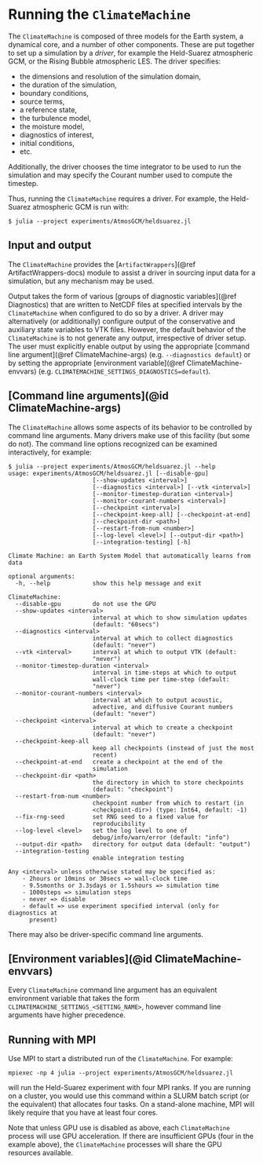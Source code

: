 # Running the `ClimateMachine`

The `ClimateMachine` is composed of three models for the Earth system, a
dynamical core, and a number of other components. These are put together to
set up a simulation by a _driver_, for example the Held-Suarez atmospheric
GCM, or the Rising Bubble atmospheric LES. The driver specifies:
- the dimensions and resolution of the simulation domain,
- the duration of the simulation,
- boundary conditions,
- source terms,
- a reference state,
- the turbulence model,
- the moisture model,
- diagnostics of interest,
- initial conditions,
- etc.

Additionally, the driver chooses the time integrator to be used to run the
simulation and may specify the Courant number used to compute the timestep.

Thus, running the `ClimateMachine` requires a driver. For example, the
Held-Suarez atmospheric GCM is run with:

```
$ julia --project experiments/AtmosGCM/heldsuarez.jl
```

## Input and output

The `ClimateMachine` provides the [`ArtifactWrappers`](@ref
ArtifactWrappers-docs) module to assist a driver in sourcing input data
for a simulation, but any mechanism may be used.

Output takes the form of various [groups of diagnostic variables](@ref
Diagnostics) that are written to NetCDF files at specified intervals
by the `ClimateMachine` when configured to do so by a driver. A
driver may alternatively (or additionally) configure output of the
conservative and auxiliary state variables to VTK files. However,
the default behavior of the `ClimateMachine` is to not generate
any output, irrespective of driver setup. The user must explicitly
enable output by using the appropriate [command line argument](@ref
ClimateMachine-args) (e.g. `--diagnostics default`) or by setting
the appropriate [environment variable](@ref ClimateMachine-envvars)
(e.g. `CLIMATEMACHINE_SETTINGS_DIAGNOSTICS=default`).

## [Command line arguments](@id ClimateMachine-args)

The `ClimateMachine` allows some aspects of its behavior to be controlled
by command line arguments. Many drivers make use of this facility
(but some do not). The command line options recognized can be examined
interactively, for example:

```
$ julia --project experiments/AtmosGCM/heldsuarez.jl --help
usage: experiments/AtmosGCM/heldsuarez.jl [--disable-gpu]
                        [--show-updates <interval>]
                        [--diagnostics <interval>] [--vtk <interval>]
                        [--monitor-timestep-duration <interval>]
                        [--monitor-courant-numbers <interval>]
                        [--checkpoint <interval>]
                        [--checkpoint-keep-all] [--checkpoint-at-end]
                        [--checkpoint-dir <path>]
                        [--restart-from-num <number>]
                        [--log-level <level>] [--output-dir <path>]
                        [--integration-testing] [-h]

Climate Machine: an Earth System Model that automatically learns from data

optional arguments:
  -h, --help            show this help message and exit

ClimateMachine:
  --disable-gpu         do not use the GPU
  --show-updates <interval>
                        interval at which to show simulation updates
                        (default: "60secs")
  --diagnostics <interval>
                        interval at which to collect diagnostics
                        (default: "never")
  --vtk <interval>      interval at which to output VTK (default:
                        "never")
  --monitor-timestep-duration <interval>
                        interval in time-steps at which to output
                        wall-clock time per time-step (default:
                        "never")
  --monitor-courant-numbers <interval>
                        interval at which to output acoustic,
                        advective, and diffusive Courant numbers
                        (default: "never")
  --checkpoint <interval>
                        interval at which to create a checkpoint
                        (default: "never")
  --checkpoint-keep-all
                        keep all checkpoints (instead of just the most
                        recent)
  --checkpoint-at-end   create a checkpoint at the end of the
                        simulation
  --checkpoint-dir <path>
                        the directory in which to store checkpoints
                        (default: "checkpoint")
  --restart-from-num <number>
                        checkpoint number from which to restart (in
                        <checkpoint-dir>) (type: Int64, default: -1)
  --fix-rng-seed        set RNG seed to a fixed value for
                        reproducibility
  --log-level <level>   set the log level to one of
                        debug/info/warn/error (default: "info")
  --output-dir <path>   directory for output data (default: "output")
  --integration-testing
                        enable integration testing

Any <interval> unless otherwise stated may be specified as:
    - 2hours or 10mins or 30secs => wall-clock time
    - 9.5smonths or 3.3sdays or 1.5shours => simulation time
    - 1000steps => simulation steps
    - never => disable
    - default => use experiment specified interval (only for diagnostics at
      present)
```

There may also be driver-specific command line arguments.

## [Environment variables](@id ClimateMachine-envvars)

Every `ClimateMachine` command line argument has an equivalent environment
variable that takes the form `CLIMATEMACHINE_SETTINGS_<SETTING_NAME>`,
however command line arguments have higher precedence.

## Running with MPI

Use MPI to start a distributed run of the `ClimateMachine`. For example:

```
mpiexec -np 4 julia --project experiments/AtmosGCM/heldsuarez.jl
```

will run the Held-Suarez experiment with four MPI ranks. If you are running on
a cluster, you would use this command within a SLURM batch script (or the
equivalent) that allocates four tasks. On a stand-alone machine, MPI will
likely require that you have at least four cores.

Note that unless GPU use is disabled as above, each `ClimateMachine`
process will use GPU acceleration. If there are insufficient GPUs (four
in the example above), the `ClimateMachine` processes will share the
GPU resources available.

